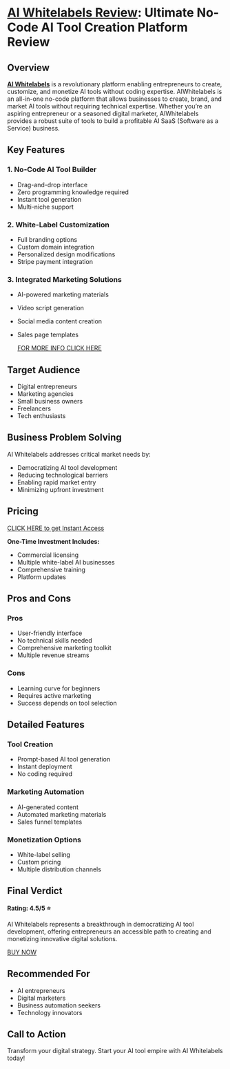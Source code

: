 # [AI Whitelabels Review](https://www.prosoftreviews.com/ai-whitelabels-review-build-scale-your-ai-saas-business/): Ultimate No-Code AI Tool Creation Platform Review

## Overview

**[AI Whitelabels](https://www.prosoftreviews.com/ai-whitelabels-review-build-scale-your-ai-saas-business/)** is a revolutionary platform enabling entrepreneurs to create, customize, and monetize AI tools without coding expertise.
AIWhitelabels is an all-in-one no-code platform that allows businesses to create, brand, and market AI tools without requiring technical expertise. Whether you’re an aspiring entrepreneur or a seasoned digital marketer, AIWhitelabels provides a robust suite of tools to build a profitable AI SaaS (Software as a Service) business.
## Key Features

### 1. No-Code AI Tool Builder
- Drag-and-drop interface
- Zero programming knowledge required
- Instant tool generation
- Multi-niche support

### 2. White-Label Customization
- Full branding options
- Custom domain integration
- Personalized design modifications
- Stripe payment integration

### 3. Integrated Marketing Solutions
- AI-powered marketing materials
- Video script generation
- Social media content creation
- Sales page templates

  [FOR MORE INFO CLICK HERE](https://www.prosoftreviews.com/ai-whitelabels-review-build-scale-your-ai-saas-business/)

## Target Audience

- Digital entrepreneurs
- Marketing agencies
- Small business owners
- Freelancers
- Tech enthusiasts

## Business Problem Solving

AI Whitelabels addresses critical market needs by:
- Democratizing AI tool development
- Reducing technological barriers
- Enabling rapid market entry
- Minimizing upfront investment

## Pricing

[CLICK HERE to get Instant Access](https://www.prosoftreviews.com/ai-whitelabels-review-build-scale-your-ai-saas-business/)

**One-Time Investment Includes:**
- Commercial licensing
- Multiple white-label AI businesses
- Comprehensive training
- Platform updates

## Pros and Cons

### Pros
- User-friendly interface
- No technical skills needed
- Comprehensive marketing toolkit
- Multiple revenue streams

### Cons
- Learning curve for beginners
- Requires active marketing
- Success depends on tool selection

## Detailed Features

### Tool Creation
- Prompt-based AI tool generation
- Instant deployment
- No coding required

### Marketing Automation
- AI-generated content
- Automated marketing materials
- Sales funnel templates

### Monetization Options
- White-label selling
- Custom pricing
- Multiple distribution channels

## Final Verdict

**Rating: 4.5/5 ⭐**

AI Whitelabels represents a breakthrough in democratizing AI tool development, offering entrepreneurs an accessible path to creating and monetizing innovative digital solutions.

[BUY NOW](https://www.prosoftreviews.com/ai-whitelabels-review-build-scale-your-ai-saas-business/)

## Recommended For
- AI entrepreneurs
- Digital marketers
- Business automation seekers
- Technology innovators

## Call to Action

Transform your digital strategy. Start your AI tool empire with AI Whitelabels today!
